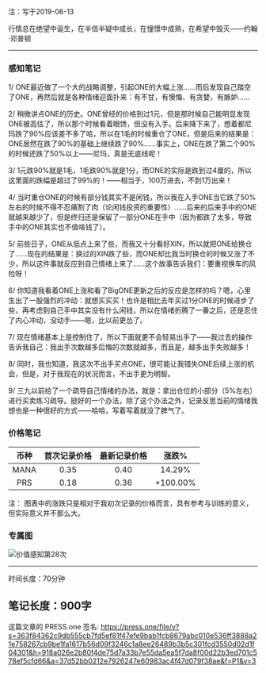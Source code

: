 注：写于2019-06-13

行情总在绝望中诞生，在半信半疑中成长，在憧憬中成熟，在希望中毁灭——约翰·邓普顿

------

### 感知笔记

1/ ONE最近做了一个大的战略调整，引起ONE的大幅上涨……而后发现自己踏空了ONE，再然后就是各种情绪迎面扑来：有不甘，有懊悔、有贪婪，有嫉妒……

2/ 稍微讲点ONE的历史。ONE曾经的价格到过1元，但是那时候自己能明显发现ONE被高估了，所以那个时候看着眼馋，但没有入手。后来降下来了，想着都尼玛跌了90%应该差不多了哈，所以在1毛的时候重仓了ONE，但是后来的结果是：ONE居然在跌了90%的基础上继续跌了90%……事实上，ONE在跌了第二个90%的时候还跌了50%以上——尼玛，真是无底线呢！

3/ 1元跌90%就是1毛，1毛跌90%就是1分，而ONE的实际是跌到过4厘的，所以这里面的跌幅是超过了99%的！——相当于，100万进去，不到1万出来！

4/ 当时重仓ONE的时候有部分钱其实不是闲钱，所以我在入手ONE当它跌了50%左右的时候不得不忍痛割了肉（论闲钱投资的重要性）……后来的后来手中的ONE就越来越少了，但是终归还是保留了一部分ONE在手中（因为都跌了太多，导致手中的ONE其实也不值啥钱了）。

5/ 前些日子，ONE从低点上来了些，而我又十分看好XIN，所以就把ONE给换仓了……现在的结果是：换过的XIN跌了些，而ONE却比我当时换仓的时候又涨了不少，所以这件事就反应到自己情绪上来了……这个故事告诉我们：要重视换车的风险呀！

6/ 你知道我看着ONE上涨和看了BigONE更新之后的反应是怎样的吗？嗯，心里生出了一股强烈的冲动：就想买买买！也许是相比去年买过1分ONE的时候进步了些，再考虑到自己手中其实没有什么闲钱，所以在情绪折腾了一番之后，还是忍住了内心冲动，没动手——嗯，比以前更怂了。

7/ 现在情绪基本上是控制住了，所以下面就更不会轻易出手了——我过去的操作告诉我自己：我出手次数越多后悔的次数就越多，而且是，越多出手失败越多！

8/ 同时，我也知道，我这次不出手买点ONE，很可能让我错失ONE后续上涨的机会，但是，对于我现在的状况而言，不出手更为明智。

9/ 三九以前给了一个疏导自己情绪的办法，就是：拿出仓位的小部分（5%左右）进行买卖练习疏导。挺好的一个办法，除了这个办法之外，记录反思当前的情绪我想也是一种很好的方式——哈哈，写着写着就没了脾气了。

### 价格笔记

| 币种 | 首次记录价格 | 最新记录价格 |  涨跌%  |
| :--: | :----------: | :----------: | :-----: |
| MANA |     0.35     |     0.40    |  14.29%  |
| PRS  |     0.18     |     0.36   | +100.00% |

注： 图表中的涨跌只是相对于我初次记录的价格而言，具有参考与训练的意义，但实际意义并不那么大。

### 专属图

![价值感知第28次](https://press.one/thumbnail?width=720&url=https://static.press.one/a0/5d/a05d3bbbf8f5ff0d562c7d4a2f4dbd650dc2ec8484ee832781ab3e8a5690c52d.jpg)

------

时间长度：70分钟

笔记长度：900字
----
这篇文章的 PRESS.one 签名:
https://press.one/file/v?s=363f84362c9db555cb7fd5ef81f47efe9bab1fcb8679abc010e536ff3888a21e758267cb9be1fa1617b56d09f3246c1a8ee26489b3b5c301fcd3550d02d1f04301&h=918a026e2b80f4de75d7a33b7e55da5ea5f7da8f00d22b3ed701c578ef5cfd66&a=37d52bb0212e7926247e60983ac4f47d079f38ae&f=P1&v=3
